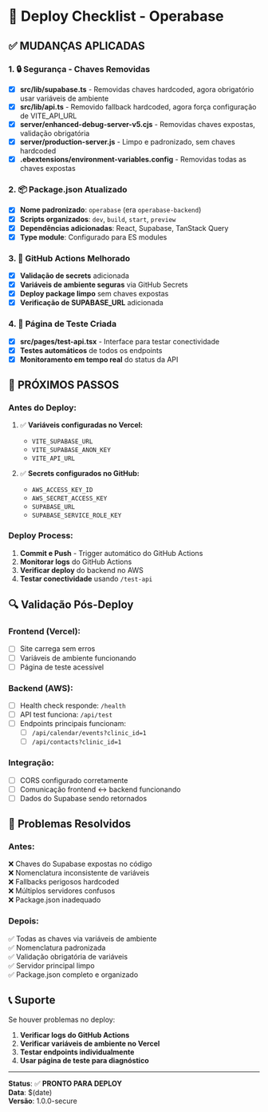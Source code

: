# 🚀 Deploy Checklist - Operabase

## ✅ **MUDANÇAS APLICADAS**

### **1. 🔒 Segurança - Chaves Removidas**
- [x] **src/lib/supabase.ts** - Removidas chaves hardcoded, agora obrigatório usar variáveis de ambiente
- [x] **src/lib/api.ts** - Removido fallback hardcoded, agora força configuração de VITE_API_URL
- [x] **server/enhanced-debug-server-v5.cjs** - Removidas chaves expostas, validação obrigatória
- [x] **server/production-server.js** - Limpo e padronizado, sem chaves hardcoded
- [x] **.ebextensions/environment-variables.config** - Removidas todas as chaves expostas

### **2. 📦 Package.json Atualizado**
- [x] **Nome padronizado**: `operabase` (era `operabase-backend`)
- [x] **Scripts organizados**: `dev`, `build`, `start`, `preview`
- [x] **Dependências adicionadas**: React, Supabase, TanStack Query
- [x] **Type module**: Configurado para ES modules

### **3. 🔧 GitHub Actions Melhorado**
- [x] **Validação de secrets** adicionada
- [x] **Variáveis de ambiente seguras** via GitHub Secrets
- [x] **Deploy package limpo** sem chaves expostas
- [x] **Verificação de SUPABASE_URL** adicionada

### **4. 🧪 Página de Teste Criada**
- [x] **src/pages/test-api.tsx** - Interface para testar conectividade
- [x] **Testes automáticos** de todos os endpoints
- [x] **Monitoramento em tempo real** do status da API

## 🎯 **PRÓXIMOS PASSOS**

### **Antes do Deploy:**
1. ✅ **Variáveis configuradas no Vercel:**
   - `VITE_SUPABASE_URL`
   - `VITE_SUPABASE_ANON_KEY` 
   - `VITE_API_URL`

2. ✅ **Secrets configurados no GitHub:**
   - `AWS_ACCESS_KEY_ID`
   - `AWS_SECRET_ACCESS_KEY`
   - `SUPABASE_URL`
   - `SUPABASE_SERVICE_ROLE_KEY`

### **Deploy Process:**
1. **Commit e Push** - Trigger automático do GitHub Actions
2. **Monitorar logs** do GitHub Actions
3. **Verificar deploy** do backend no AWS
4. **Testar conectividade** usando `/test-api`

## 🔍 **Validação Pós-Deploy**

### **Frontend (Vercel):**
- [ ] Site carrega sem erros
- [ ] Variáveis de ambiente funcionando
- [ ] Página de teste acessível

### **Backend (AWS):**
- [ ] Health check responde: `/health`
- [ ] API test funciona: `/api/test`
- [ ] Endpoints principais funcionam:
  - [ ] `/api/calendar/events?clinic_id=1`
  - [ ] `/api/contacts?clinic_id=1`

### **Integração:**
- [ ] CORS configurado corretamente
- [ ] Comunicação frontend ↔ backend funcionando
- [ ] Dados do Supabase sendo retornados

## 🚨 **Problemas Resolvidos**

### **Antes:**
❌ Chaves do Supabase expostas no código  
❌ Nomenclatura inconsistente de variáveis  
❌ Fallbacks perigosos hardcoded  
❌ Múltiplos servidores confusos  
❌ Package.json inadequado  

### **Depois:**
✅ Todas as chaves via variáveis de ambiente  
✅ Nomenclatura padronizada  
✅ Validação obrigatória de variáveis  
✅ Servidor principal limpo  
✅ Package.json completo e organizado  

## 📞 **Suporte**

Se houver problemas no deploy:

1. **Verificar logs do GitHub Actions**
2. **Verificar variáveis de ambiente no Vercel**
3. **Testar endpoints individualmente**
4. **Usar página de teste para diagnóstico**

---

**Status**: ✅ **PRONTO PARA DEPLOY**  
**Data**: $(date)  
**Versão**: 1.0.0-secure 